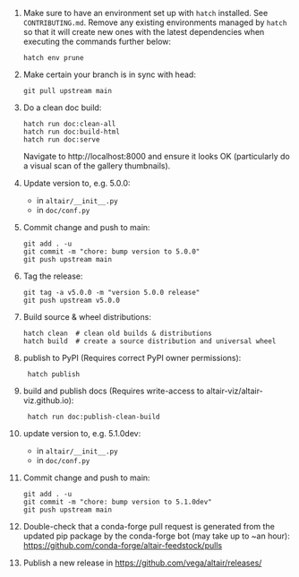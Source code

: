 1. Make sure to have an environment set up with `hatch` installed. See `CONTRIBUTING.md`.
   Remove any existing environments managed by `hatch` so that it will create new ones
   with the latest dependencies when executing the commands further below:
   
       hatch env prune

2. Make certain your branch is in sync with head:
 
       git pull upstream main

3. Do a clean doc build:

       hatch run doc:clean-all
       hatch run doc:build-html
       hatch run doc:serve
   
   Navigate to http://localhost:8000 and ensure it looks OK (particularly
   do a visual scan of the gallery thumbnails).

4. Update version to, e.g. 5.0.0:

   - in ``altair/__init__.py``
   - in ``doc/conf.py``

5. Commit change and push to main:

       git add . -u
       git commit -m "chore: bump version to 5.0.0"
       git push upstream main

6. Tag the release:

       git tag -a v5.0.0 -m "version 5.0.0 release"
       git push upstream v5.0.0

7. Build source & wheel distributions:

       hatch clean  # clean old builds & distributions
       hatch build  # create a source distribution and universal wheel

8. publish to PyPI (Requires correct PyPI owner permissions):

        hatch publish

9. build and publish docs (Requires write-access to altair-viz/altair-viz.github.io):

        hatch run doc:publish-clean-build

10. update version to, e.g. 5.1.0dev:

    - in ``altair/__init__.py``
    - in ``doc/conf.py``

11. Commit change and push to main:

        git add . -u
        git commit -m "chore: bump version to 5.1.0dev"
        git push upstream main

12. Double-check that a conda-forge pull request is generated from the updated
    pip package by the conda-forge bot (may take up to ~an hour):
    https://github.com/conda-forge/altair-feedstock/pulls

13. Publish a new release in https://github.com/vega/altair/releases/
